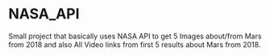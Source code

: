 # NASA_API
Small project that basically uses NASA API to get 5 Images about/from Mars from 2018 and also All Video links from first 5 results about Mars from 2018.
